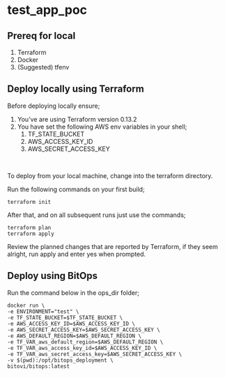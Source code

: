 # test_app_poc


## Prereq for local
1. Terraform
1. Docker
1. (Suggested) tfenv

## Deploy locally using Terraform
Before deploying locally ensure;
1. You've are using Terraform version 0.13.2
1. You have set the following AWS env variables in your shell;
    1. TF_STATE_BUCKET
    1. AWS_ACCESS_KEY_ID
    1. AWS_SECRET_ACCESS_KEY
    
<br />

To deploy from your local machine, change into the terraform directory.

Run the following commands on your first build;
```
terraform init
```
After that, and on all subsequent runs just use the commands;
```
terraform plan
terraform apply
```

Review the planned changes that are reported by Terraform, if they seem alright, run apply and enter yes when prompted. 


## Deploy using BitOps

Run the command below in the ops_dir folder; 
```
docker run \
-e ENVIRONMENT="test" \
-e TF_STATE_BUCKET=$TF_STATE_BUCKET \
-e AWS_ACCESS_KEY_ID=$AWS_ACCESS_KEY_ID \
-e AWS_SECRET_ACCESS_KEY=$AWS_SECRET_ACCESS_KEY \
-e AWS_DEFAULT_REGION=$AWS_DEFAULT_REGION \
-e TF_VAR_aws_default_region=$AWS_DEFAULT_REGION \
-e TF_VAR_aws_access_key_id=$AWS_ACCESS_KEY_ID \
-e TF_VAR_aws_secret_access_key=$AWS_SECRET_ACCESS_KEY \
-v $(pwd):/opt/bitops_deployment \
bitovi/bitops:latest
```
